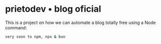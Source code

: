 # prietodev • blog oficial

This is a project on how we can automate a blog totally free using a Node command:

```sh
very soon to npm, npx & bun
```
